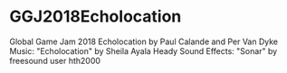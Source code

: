 # GGJ2018Echolocation
Global Game Jam 2018
Echolocation by Paul Calande and Per Van Dyke
Music:
"Echolocation" by Sheila Ayala Heady
Sound Effects:
"Sonar" by freesound user hth2000

